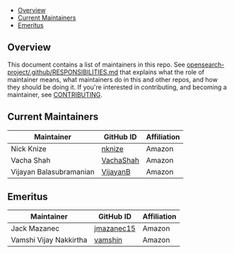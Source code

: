 - [Overview](#overview)
- [Current Maintainers](#current-maintainers)
- [Emeritus](#emeritus)
## Overview

This document contains a list of maintainers in this repo. See [opensearch-project/.github/RESPONSIBILITIES.md](https://github.com/opensearch-project/.github/blob/main/RESPONSIBILITIES.md#maintainer-responsibilities) that explains what the role of maintainer means, what maintainers do in this and other repos, and how they should be doing it. If you're interested in contributing, and becoming a maintainer, see [CONTRIBUTING](CONTRIBUTING.md).

## Current Maintainers

| Maintainer              | GitHub ID                                   | Affiliation |
| ----------------------- | ------------------------------------------- | ----------- |
| Nick Knize              | [nknize](https://github.com/nknize)         | Amazon      |
| Vacha Shah              | [VachaShah](https://github.com/VachaShah)   | Amazon      |
| Vijayan Balasubramanian | [VijayanB](https://github.com/VijayanB)     | Amazon      |

## Emeritus

| Maintainer             | GitHub ID                                       | Affiliation |
| ---------------------- | ----------------------------------------------- | ----------- |
| Jack Mazanec           | [jmazanec15](https://github.com/jmazanec15)     | Amazon      |
| Vamshi Vijay Nakkirtha | [vamshin](https://github.com/vamshin)           | Amazon      |
